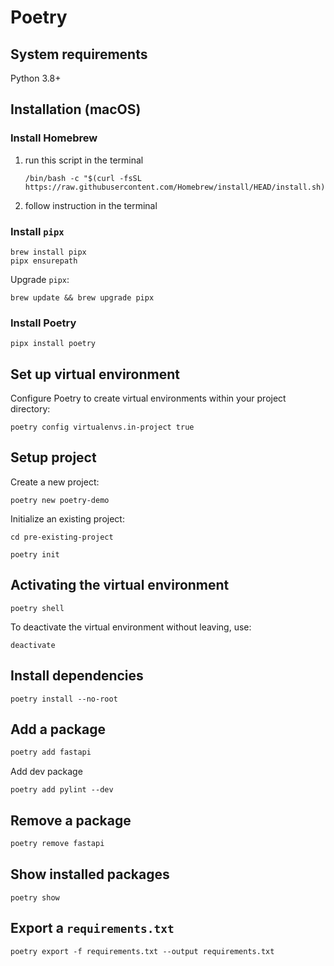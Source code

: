 # Poetry

## System requirements

Python 3.8+

## Installation (macOS)

### Install Homebrew

1. run this script in the terminal
    ```shell
    /bin/bash -c "$(curl -fsSL https://raw.githubusercontent.com/Homebrew/install/HEAD/install.sh)"
    ```
1. follow instruction in the terminal


### Install `pipx`

```shell
brew install pipx
pipx ensurepath
```

Upgrade `pipx`:

```shell
brew update && brew upgrade pipx
```

### Install Poetry

```shell
pipx install poetry
```

## Set up virtual environment

Configure Poetry to create virtual environments within your project directory:

```shell
poetry config virtualenvs.in-project true
```

## Setup project

Create a new project:

```shell
poetry new poetry-demo
```

Initialize an existing project:

```shell
cd pre-existing-project
```

```shell
poetry init
```

## Activating the virtual environment

```shell
poetry shell
```

To deactivate the virtual environment without leaving, use:

```shell
deactivate
```


## Install dependencies

```shell
poetry install --no-root
```


## Add a package

```sh
poetry add fastapi
```

Add dev package

```shell
poetry add pylint --dev
```

## Remove a package

```sh
poetry remove fastapi
```


## Show installed packages

```shell
poetry show
```


## Export a `requirements.txt`

```shell
poetry export -f requirements.txt --output requirements.txt
```

